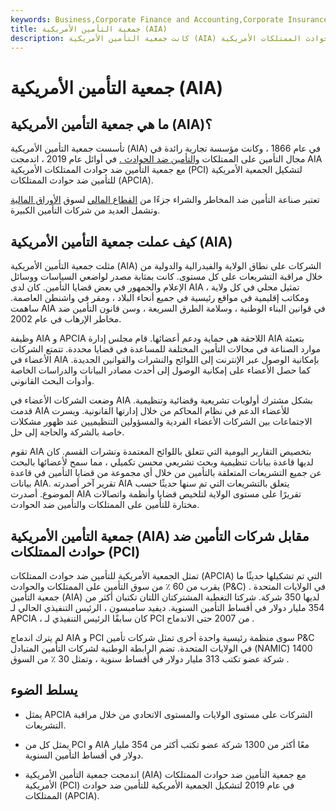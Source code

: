 ```yaml
---
keywords: Business,Corporate Finance and Accounting,Corporate Insurance
title: جمعية التأمين الأمريكية (AIA)
description: كانت جمعية التأمين الأمريكية (AIA) عبارة عن جمعية ضحايا الممتلكات التي اندمجت مع جمعية التأمين ضد حوادث الممتلكات الأمريكية (PCI) في عام 2019.
---
```


# جمعية التأمين الأمريكية (AIA)
## ما هي جمعية التأمين الأمريكية (AIA)؟

تأسست جمعية التأمين الأمريكية (AIA) في عام 1866 ، وكانت مؤسسة تجارية رائدة في مجال التأمين على الممتلكات [والتأمين ضد الحوادث .](/casualtyinsurance) في أوائل عام 2019 ، اندمجت AIA مع جمعية التأمين ضد حوادث الممتلكات الأمريكية (PCI) لتشكيل الجمعية الأمريكية للتأمين ضد حوادث الممتلكات (APCIA).

تعتبر صناعة التأمين ضد المخاطر والشراء جزءًا من [القطاع المالي](/financial_sector) لسوق [الأوراق المالية](/stockmarket) وتشمل العديد من شركات التأمين الكبيرة.

## كيف عملت جمعية التأمين الأمريكية (AIA)

مثلت جمعية التأمين الأمريكية (AIA) الشركات على نطاق الولاية والفيدرالية والدولية من خلال مراقبة التشريعات على كل مستوى. كانت بمثابة مصدر لواضعي السياسات ووسائل الإعلام والجمهور في بعض قضايا التأمين. كان لدى AIA تمثيل محلي في كل ولاية ، ومكاتب إقليمية في مواقع رئيسية في جميع أنحاء البلاد ، ومقر في واشنطن العاصمة. ساهمت AIA في قوانين البناء الوطنية ، وسلامة الطرق السريعة ، وسن قانون التأمين ضد مخاطر الإرهاب في عام 2002.

وظيفة AIA و APCIA اللاحقة هي حماية ودعم أعضائها. قام مجلس إدارة AIA بتعبئة موارد الصناعة في مجالات التأمين المختلفة للمساعدة في قضايا محددة. تتمتع الشركات الأعضاء في AIA بإمكانية الوصول عبر الإنترنت إلى اللوائح والنشرات والقوانين الجديدة. كما حصل الأعضاء على إمكانية الوصول إلى أحدث مصادر البيانات والدراسات الخاصة وأدوات البحث القانوني.

وضعت الشركات الأعضاء في AIA بشكل مشترك أولويات تشريعية وقضائية وتنظيمية. قدمت AIA للأعضاء الدعم في نظام المحاكم من خلال إدارتها القانونية. ويسرت الاجتماعات بين الشركات الأعضاء الفردية والمسؤولين التنظيميين عند ظهور مشكلات خاصة بالشركة والحاجة إلى حل.

تقوم AIA بتخصيص التقارير اليومية التي تتعلق باللوائح المعتمدة ونشرات القسم. كان لديها قاعدة بيانات تنظيمية وبحث تشريعي محسن تكميلي ، مما سمح لأعضائها بالبحث عن جميع التشريعات المتعلقة بالتأمين من خلال أي مجموعة من قضايا التأمين في قاعدة بيانات AIA. تقرير آخر أصدرته AIA يتعلق بالتشريعات التي تم سنها حديثًا حسب الموضوع. أصدرت AIA تقريرًا على مستوى الولاية لتلخيص قضايا وأنظمة واتصالات مختارة للتأمين على الممتلكات والتأمين ضد الحوادث.

## جمعية التأمين الأمريكية (AIA) مقابل شركات التأمين ضد حوادث الممتلكات (PCI)

تمثل الجمعية الأمريكية للتأمين ضد حوادث الممتلكات (APCIA) التي تم تشكيلها حديثًا ما يقرب من 60 ٪ من سوق التأمين على الممتلكات والحوادث (P&C) في الولايات المتحدة . جمعية التأمين (AIA) لديها 350 شركة. شركتا التغطية المشتركتان اللتان تكتبان أكثر من 354 مليار دولار في أقساط التأمين السنوية. ديفيد سامبسون ، الرئيس التنفيذي الحالي لـ APCIA ، كان سابقًا الرئيس التنفيذي لـ PCI من 2007 حتى الاندماج .

لم يترك اندماج AIA و PCI سوى منظمة رئيسية واحدة أخرى تمثل شركات تأمين P&C في الولايات المتحدة. تضم الرابطة الوطنية لشركات التأمين المتبادل (NAMIC) 1400 شركة عضو تكتب 313 مليار دولار في أقساط سنوية ، وتمثل 30 ٪ من السوق .

## يسلط الضوء

- يمثل APCIA الشركات على مستوى الولايات والمستوى الاتحادي من خلال مراقبة التشريعات.

- يمثل كل من PCI و AIA معًا أكثر من 1300 شركة عضو تكتب أكثر من 354 مليار دولار في أقساط التأمين السنوية.

- اندمجت جمعية التأمين الأمريكية (AIA) مع جمعية التأمين ضد حوادث الممتلكات الأمريكية (PCI) في عام 2019 لتشكيل الجمعية الأمريكية للتأمين ضد حوادث الممتلكات (APCIA).

